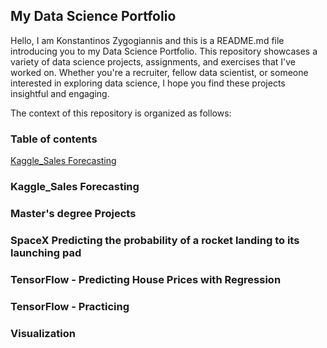 ## My Data Science Portfolio
Hello, I am Konstantinos Zygogiannis and this is a README.md file introducing you to my Data Science Portfolio. This repository showcases a variety of data science projects, assignments, and exercises that I've worked on. Whether you're a recruiter, fellow data scientist, or someone interested in exploring data science, I hope you find these projects insightful and engaging.

The context of this repository is organized as follows:
### Table of contents
[Kaggle_Sales Forecasting]([./kaggle-sales-forecasting](/Konszygo/Portfolio/tree/main/Kaggle_Sales%20Forecasting))







### Kaggle_Sales Forecasting
### Master's degree Projects
### SpaceX Predicting the probability of a rocket landing to its launching pad
### TensorFlow - Predicting House Prices with Regression
### TensorFlow - Practicing
### Visualization
